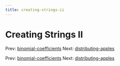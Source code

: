 ```yaml
---
title: creating-strings-ii
---
```




# Creating Strings II

Prev:
[binomial-coefficients](binomial-coefficients.md)
Next:
[distributing-apples](distributing-apples.md)

Prev:
[binomial-coefficients](binomial-coefficients.md)
Next:
[distributing-apples](distributing-apples.md)
